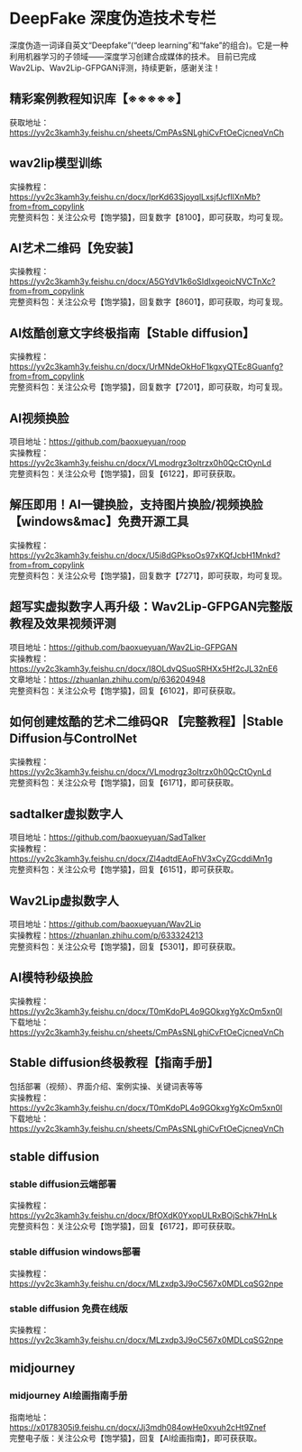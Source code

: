 # DeepFake 深度伪造技术专栏
深度伪造一词译自英文“Deepfake”(“deep learning”和“fake”的组合)。它是一种利用机器学习的子领域——深度学习创建合成媒体的技术。
目前已完成Wav2Lip、Wav2Lip-GFPGAN评测，持续更新，感谢关注！

## 精彩案例教程**知识库**【※※※※※】
获取地址：https://yv2c3kamh3y.feishu.cn/sheets/CmPAsSNLghiCvFtOeCjcneqVnCh<br>

## wav2lip模型训练
实操教程：https://yv2c3kamh3y.feishu.cn/docx/IprKd63SjoyqlLxsjfJcfIlXnMb?from=from_copylink <br>
完整资料包：关注公众号【饱学猿】，回复数字【8100】，即可获取，均可复现。<br>

## AI艺术二维码【免安装】
实操教程：https://yv2c3kamh3y.feishu.cn/docx/A5GYdV1k6oSIdIxgeoicNVCTnXc?from=from_copylink<br>
完整资料包：关注公众号【饱学猿】，回复数字【8601】，即可获取，均可复现。<br>

## AI炫酷创意文字终极指南【Stable diffusion】
实操教程：https://yv2c3kamh3y.feishu.cn/docx/UrMNdeOkHoF1kgxyQTEc8Guanfg?from=from_copylink<br>
完整资料包：关注公众号【饱学猿】，回复数字【7201】，即可获取，均可复现。

## AI视频换脸
项目地址：https://github.com/baoxueyuan/roop<br>
实操教程：https://yv2c3kamh3y.feishu.cn/docx/VLmodrgz3oItrzx0h0QcCtOynLd<br>
完整资料包：关注公众号【饱学猿】，回复【6122】，即可获获取。<br>

## 解压即用！AI一键换脸，支持图片换脸/视频换脸【windows&mac】免费开源工具
实操教程：https://yv2c3kamh3y.feishu.cn/docx/U5i8dGPksoOs97xKQfJcbH1Mnkd?from=from_copylink<br>
完整资料包：关注公众号【饱学猿】，回复数字【7271】，即可获取，均可复现。

## 超写实虚拟数字人再升级：Wav2Lip-GFPGAN完整版教程及效果视频评测
项目地址：https://github.com/baoxueyuan/Wav2Lip-GFPGAN<br>
实操教程：https://yv2c3kamh3y.feishu.cn/docx/I8OLdvQSuoSRHXx5Hf2cJL32nE6<br>
文章地址：https://zhuanlan.zhihu.com/p/636204948<br>
完整资料包：关注公众号【饱学猿】，回复【6102】，即可获获取。<br>

## 如何创建炫酷的艺术二维码QR 【完整教程】|Stable Diffusion与ControlNet 
实操教程：https://yv2c3kamh3y.feishu.cn/docx/VLmodrgz3oItrzx0h0QcCtOynLd<br>
完整资料包：关注公众号【饱学猿】，回复【6171】，即可获获取。<br>

## sadtalker虚拟数字人
项目地址：https://github.com/baoxueyuan/SadTalker<br>
实操教程：https://yv2c3kamh3y.feishu.cn/docx/Zl4adtdEAoFhV3xCyZGcddiMn1g<br>
完整资料包：关注公众号【饱学猿】，回复【6151】，即可获获取。<br>

## Wav2Lip虚拟数字人<br>
项目地址：https://github.com/baoxueyuan/Wav2Lip<br>
实操教程：https://zhuanlan.zhihu.com/p/633324213<br>
完整资料包：关注公众号【饱学猿】，回复【5301】，即可获获取。<br>

## AI模特秒级换脸<br>
实操教程：https://yv2c3kamh3y.feishu.cn/docx/T0mKdoPL4o9GOkxgYgXcOm5xn0l<br>
下载地址：https://yv2c3kamh3y.feishu.cn/sheets/CmPAsSNLghiCvFtOeCjcneqVnCh<br>

## Stable diffusion终极教程【指南手册】<br>
包括部署（视频）、界面介绍、案例实操、关键词表等等<br>
实操教程：https://yv2c3kamh3y.feishu.cn/docx/T0mKdoPL4o9GOkxgYgXcOm5xn0l<br>
下载地址：https://yv2c3kamh3y.feishu.cn/sheets/CmPAsSNLghiCvFtOeCjcneqVnCh<br>

## stable diffusion
### stable diffusion云端部署
实操教程：https://yv2c3kamh3y.feishu.cn/docx/BfOXdK0YxopULRxBOjSchk7HnLk<br>
完整资料包：关注公众号【饱学猿】，回复【6172】，即可获获取。<br>
### stable diffusion windows部署
实操教程：https://yv2c3kamh3y.feishu.cn/docx/MLzxdp3J9oC567x0MDLcqSG2npe
### stable diffusion 免费在线版 
实操教程：https://yv2c3kamh3y.feishu.cn/docx/MLzxdp3J9oC567x0MDLcqSG2npe

## midjourney<br>
### midjourney AI绘画指南手册
指南地址：https://x0178305i9.feishu.cn/docx/Jj3mdh084owHe0xvuh2cHt9Znef <br>
完整电子版：关注公众号【饱学猿】，回复【AI绘画指南】，即可获获取。<br>
